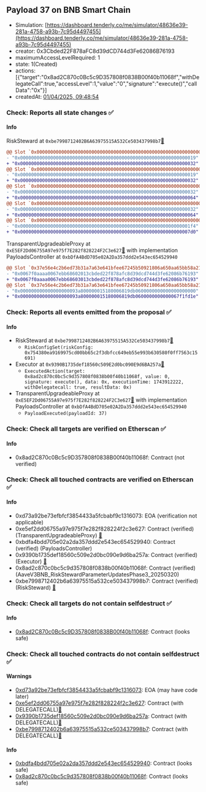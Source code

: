 ## Payload 37 on BNB Smart Chain

- Simulation: [https://dashboard.tenderly.co/me/simulator/48636e39-281a-4758-a93b-7c95d4497455](https://dashboard.tenderly.co/me/simulator/48636e39-281a-4758-a93b-7c95d4497455)
- creator: 0x3Cbded22F878aFC8d39dCD744d3Fe62086B76193
- maximumAccessLevelRequired: 1
- state: 1(Created)
- actions: [{"target":"0x8ad2C870c0Bc5c9D357808f0838B00f40b11068f","withDelegateCall":true,"accessLevel":1,"value":"0","signature":"execute()","callData":"0x"}]
- createdAt: [01/04/2025, 09:48:54](https://bscscan.com/tx/0xde6ba028ad526a4ad9cb32c4e2222d695d7d116d31287e5b1b0af2f496b89f6a)

### Check: Reports all state changes :white_check_mark:

#### Info


RiskSteward at `0xbe7998712402B6A63975515A532Ce503437998b7`[:ghost:](https://github.com/bgd-labs/aave-address-book "AaveV3BNB.RISK_STEWARD")
```diff
@@ Slot `0x0000000000000000000000000000000000000000000000000000000000000002` @@
- "0x0000000000000000000000000000000000000000000000000000000000000019"
+ "0x0000000000000000000000000000000000000000000000000000000000000032"
@@ Slot `0x0000000000000000000000000000000000000000000000000000000000000004` @@
- "0x0000000000000000000000000000000000000000000000000000000000000019"
+ "0x0000000000000000000000000000000000000000000000000000000000000032"
@@ Slot `0x000000000000000000000000000000000000000000000000000000000000000e` @@
- "0x0000000000000000000000000000000000000000000000000000000000000032"
+ "0x0000000000000000000000000000000000000000000000000000000000000064"
@@ Slot `0x0000000000000000000000000000000000000000000000000000000000000010` @@
- "0x0000000000000000000000000000000000000000000000000000000000000032"
+ "0x0000000000000000000000000000000000000000000000000000000000000064"
@@ Slot `0x0000000000000000000000000000000000000000000000000000000000000012` @@
- "0x00000000000000000000000000000000000000000000000000000000000001f4"
+ "0x00000000000000000000000000000000000000000000000000000000000007d0"
```

TransparentUpgradeableProxy at `0xE5EF2Dd06755A97e975f7E282f828224F2C3e627`[:ghost:](https://github.com/bgd-labs/aave-address-book "GovernanceV3BNB.PAYLOADS_CONTROLLER") with implementation PayloadsController at `0xbDfA4BdD705e02A2Da357ddd2e543ec654529940`
```diff
@@ Slot `0x37e56e4c2b6ed73b31a7a63e641bfee67245b50921806a650aa65bb58a213ba7` @@
- "0x0067f0aaaa0067ebb68602013cbded22f878afc8d39dcd744d3fe62086b76193"
+ "0x0067f0aaaa0067ebb68603013cbded22f878afc8d39dcd744d3fe62086b76193"
@@ Slot `0x37e56e4c2b6ed73b31a7a63e641bfee67245b50921806a650aa65bb58a213ba8` @@
- "0x000000000000000000093a800000015180006819db0600000000000000000000"
+ "0x000000000000000000093a800000015180006819db0600000000000067f1fd1e"
```


### Check: Reports all events emitted from the proposal :white_check_mark:

#### Info

- RiskSteward at `0xbe7998712402B6A63975515A532Ce503437998b7`[:ghost:](https://github.com/bgd-labs/aave-address-book "AaveV3BNB.RISK_STEWARD")
  - `RiskConfigSet(riskConfig: 0x754380ea9169975cd00bb65c2f3dbfcc649eb55e993b630580f0ff7563c15691)`
- Executor at `0x9390B1735def18560c509E2d0bc090E9d6BA257a`[:ghost:](https://github.com/bgd-labs/aave-address-book "AaveV3BNB.ACL_ADMIN, GovernanceV3BNB.EXECUTOR_LVL_1")
  - `ExecutedAction(target: 0x8ad2c870c0bc5c9d357808f0838b00f40b11068f, value: 0, signature: execute(), data: 0x, executionTime: 1743912222, withDelegatecall: true, resultData: 0x)`
- TransparentUpgradeableProxy at `0xE5EF2Dd06755A97e975f7E282f828224F2C3e627`[:ghost:](https://github.com/bgd-labs/aave-address-book "GovernanceV3BNB.PAYLOADS_CONTROLLER") with implementation PayloadsController at `0xbDfA4BdD705e02A2Da357ddd2e543ec654529940`
  - `PayloadExecuted(payloadId: 37)`

### Check: Check all targets are verified on Etherscan :white_check_mark:

#### Info

- 0x8ad2C870c0Bc5c9D357808f0838B00f40b11068f: Contract (not verified) 

### Check: Check all touched contracts are verified on Etherscan :white_check_mark:

#### Info

- 0xd73a92be73efbfcf3854433a5fcbabf9c1316073: EOA (verification not applicable)
- 0xe5ef2dd06755a97e975f7e282f828224f2c3e627: Contract (verified) (TransparentUpgradeableProxy) [:ghost:](https://github.com/bgd-labs/aave-address-book "GovernanceV3BNB.PAYLOADS_CONTROLLER")
- 0xbdfa4bdd705e02a2da357ddd2e543ec654529940: Contract (verified) (PayloadsController) 
- 0x9390b1735def18560c509e2d0bc090e9d6ba257a: Contract (verified) (Executor) [:ghost:](https://github.com/bgd-labs/aave-address-book "AaveV3BNB.ACL_ADMIN, GovernanceV3BNB.EXECUTOR_LVL_1")
- 0x8ad2c870c0bc5c9d357808f0838b00f40b11068f: Contract (verified) (AaveV3BNB_RiskStewardParameterUpdatesPhase3_20250320) 
- 0xbe7998712402b6a63975515a532ce503437998b7: Contract (verified) (RiskSteward) [:ghost:](https://github.com/bgd-labs/aave-address-book "AaveV3BNB.RISK_STEWARD")

### Check: Check all targets do not contain selfdestruct :white_check_mark:

#### Info

- [0x8ad2C870c0Bc5c9D357808f0838B00f40b11068f](https://bscscan.com/address/0x8ad2C870c0Bc5c9D357808f0838B00f40b11068f): Contract (looks safe)

### Check: Check all touched contracts do not contain selfdestruct :white_check_mark:

#### Warnings

- [0xd73a92be73efbfcf3854433a5fcbabf9c1316073](https://bscscan.com/address/0xd73a92be73efbfcf3854433a5fcbabf9c1316073): EOA (may have code later)
- [0xe5ef2dd06755a97e975f7e282f828224f2c3e627](https://bscscan.com/address/0xe5ef2dd06755a97e975f7e282f828224f2c3e627): Contract (with DELEGATECALL)[:ghost:](https://github.com/bgd-labs/aave-address-book "GovernanceV3BNB.PAYLOADS_CONTROLLER")
- [0x9390b1735def18560c509e2d0bc090e9d6ba257a](https://bscscan.com/address/0x9390b1735def18560c509e2d0bc090e9d6ba257a): Contract (with DELEGATECALL)[:ghost:](https://github.com/bgd-labs/aave-address-book "AaveV3BNB.ACL_ADMIN, GovernanceV3BNB.EXECUTOR_LVL_1")
- [0xbe7998712402b6a63975515a532ce503437998b7](https://bscscan.com/address/0xbe7998712402b6a63975515a532ce503437998b7): Contract (with DELEGATECALL)[:ghost:](https://github.com/bgd-labs/aave-address-book "AaveV3BNB.RISK_STEWARD")

#### Info

- [0xbdfa4bdd705e02a2da357ddd2e543ec654529940](https://bscscan.com/address/0xbdfa4bdd705e02a2da357ddd2e543ec654529940): Contract (looks safe)
- [0x8ad2c870c0bc5c9d357808f0838b00f40b11068f](https://bscscan.com/address/0x8ad2c870c0bc5c9d357808f0838b00f40b11068f): Contract (looks safe)

